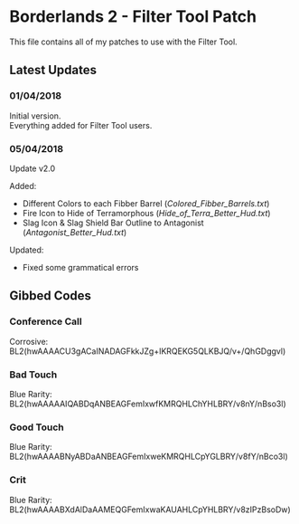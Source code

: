 # Borderlands 2 - Filter Tool Patch

This file contains all of my patches to use with the Filter Tool.  


## Latest Updates

### 01/04/2018

Initial version.  
Everything added for Filter Tool users.  

### 05/04/2018

Update v2.0

Added:
* Different Colors to each Fibber Barrel			(*Colored_Fibber_Barrels.txt*)
* Fire Icon to Hide of Terramorphous				(*Hide_of_Terra_Better_Hud.txt*)
* Slag Icon & Slag Shield Bar Outline to Antagonist	(*Antagonist_Better_Hud.txt*)

Updated:
* Fixed some grammatical errors


## Gibbed Codes

### Conference Call
Corrosive: BL2(hwAAAACU3gACaINADAGFkkJZg+IKRQEKG5QLKBJQ/v+/QhGDggvl)  

### Bad Touch
Blue Rarity: BL2(hwAAAAAIQABDqANBEAGFemIxwfKMRQHLChYHLBRY/v8nY/nBso3l)  

### Good Touch
Blue Rarity: BL2(hwAAAABNyABDaANBEAGFemIxweKMRQHLCpYGLBRY/v8fY/nBco3l)  

### Crit
Blue Rarity: BL2(hwAAAABXdAlDaAAMEQGFemIxwaKAUAHLCpYHLBRY/v8zIPzBsoDw)  
